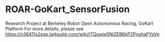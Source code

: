 # ROAR-GoKart_SensorFusion
Research Project at Berkeley Robot Open Automonous Racing, GoKart Platform
For more details, please see
https://n36411s2sqp.larksuite.com/wiki/ITQuwie5NiZEB6kP2PnuhaPYsVe
